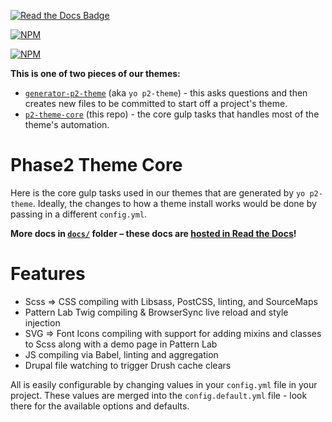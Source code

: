 [![Read the Docs Badge](https://readthedocs.org/projects/p2-theme-core/badge/?version=latest)](http://p2-theme-core.readthedocs.org/en/latest/?badge=latest)

[![NPM](https://nodei.co/npm/p2-theme-core.png?downloads=true&downloadRank=true&stars=true)](https://nodei.co/npm/p2-theme-core)

[![NPM](https://nodei.co/npm-dl/p2-theme-core.png?months=6)](https://nodei.co/npm/p2-theme-core)

**This is one of two pieces of our themes:**

- [`generator-p2-theme`](https://github.com/phase2/generator-p2-theme) (aka `yo p2-theme`) - this asks questions and then creates new files to be committed to start off a project's theme.
- [`p2-theme-core`](https://github.com/phase2/p2-theme-core) (this repo) - the core gulp tasks that handles most of the theme's automation.


# Phase2 Theme Core

Here is the core gulp tasks used in our themes that are generated by `yo p2-theme`. Ideally, the changes to how a theme install works would be done by passing in a different `config.yml`. 

**More docs in [`docs/`](https://github.com/phase2/p2-theme-core/tree/master/docs) folder – these docs are [hosted in Read the Docs](http://p2-theme-core.readthedocs.org)!**

# Features

- Scss => CSS compiling with Libsass, PostCSS, linting, and SourceMaps
- Pattern Lab Twig compiling & BrowserSync live reload and style injection
- SVG => Font Icons compiling with support for adding mixins and classes to Scss along with a demo page in Pattern Lab
- JS compiling via Babel, linting and aggregation
- Drupal file watching to trigger Drush cache clears

All is easily configurable by changing values in your `config.yml` file in your project. These values are merged into the `config.default.yml` file - look there for the available options and defaults.
